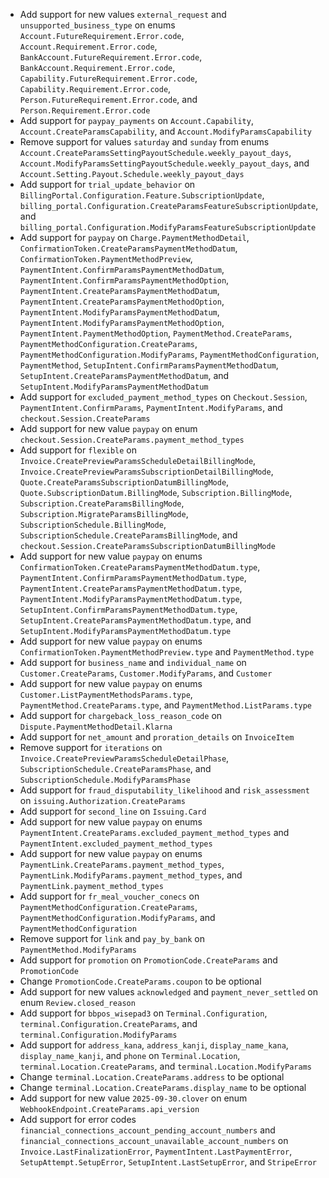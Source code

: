 * Add support for new values `external_request` and `unsupported_business_type` on enums `Account.FutureRequirement.Error.code`, `Account.Requirement.Error.code`, `BankAccount.FutureRequirement.Error.code`, `BankAccount.Requirement.Error.code`, `Capability.FutureRequirement.Error.code`, `Capability.Requirement.Error.code`, `Person.FutureRequirement.Error.code`, and `Person.Requirement.Error.code`
* Add support for `paypay_payments` on `Account.Capability`, `Account.CreateParamsCapability`, and `Account.ModifyParamsCapability`
* Remove support for values `saturday` and `sunday` from enums `Account.CreateParamsSettingPayoutSchedule.weekly_payout_days`, `Account.ModifyParamsSettingPayoutSchedule.weekly_payout_days`, and `Account.Setting.Payout.Schedule.weekly_payout_days`
* Add support for `trial_update_behavior` on `BillingPortal.Configuration.Feature.SubscriptionUpdate`, `billing_portal.Configuration.CreateParamsFeatureSubscriptionUpdate`, and `billing_portal.Configuration.ModifyParamsFeatureSubscriptionUpdate`
* Add support for `paypay` on `Charge.PaymentMethodDetail`, `ConfirmationToken.CreateParamsPaymentMethodDatum`, `ConfirmationToken.PaymentMethodPreview`, `PaymentIntent.ConfirmParamsPaymentMethodDatum`, `PaymentIntent.ConfirmParamsPaymentMethodOption`, `PaymentIntent.CreateParamsPaymentMethodDatum`, `PaymentIntent.CreateParamsPaymentMethodOption`, `PaymentIntent.ModifyParamsPaymentMethodDatum`, `PaymentIntent.ModifyParamsPaymentMethodOption`, `PaymentIntent.PaymentMethodOption`, `PaymentMethod.CreateParams`, `PaymentMethodConfiguration.CreateParams`, `PaymentMethodConfiguration.ModifyParams`, `PaymentMethodConfiguration`, `PaymentMethod`, `SetupIntent.ConfirmParamsPaymentMethodDatum`, `SetupIntent.CreateParamsPaymentMethodDatum`, and `SetupIntent.ModifyParamsPaymentMethodDatum`
* Add support for `excluded_payment_method_types` on `Checkout.Session`, `PaymentIntent.ConfirmParams`, `PaymentIntent.ModifyParams`, and `checkout.Session.CreateParams`
* Add support for new value `paypay` on enum `checkout.Session.CreateParams.payment_method_types`
* Add support for `flexible` on `Invoice.CreatePreviewParamsScheduleDetailBillingMode`, `Invoice.CreatePreviewParamsSubscriptionDetailBillingMode`, `Quote.CreateParamsSubscriptionDatumBillingMode`, `Quote.SubscriptionDatum.BillingMode`, `Subscription.BillingMode`, `Subscription.CreateParamsBillingMode`, `Subscription.MigrateParamsBillingMode`, `SubscriptionSchedule.BillingMode`, `SubscriptionSchedule.CreateParamsBillingMode`, and `checkout.Session.CreateParamsSubscriptionDatumBillingMode`
* Add support for new value `paypay` on enums `ConfirmationToken.CreateParamsPaymentMethodDatum.type`, `PaymentIntent.ConfirmParamsPaymentMethodDatum.type`, `PaymentIntent.CreateParamsPaymentMethodDatum.type`, `PaymentIntent.ModifyParamsPaymentMethodDatum.type`, `SetupIntent.ConfirmParamsPaymentMethodDatum.type`, `SetupIntent.CreateParamsPaymentMethodDatum.type`, and `SetupIntent.ModifyParamsPaymentMethodDatum.type`
* Add support for new value `paypay` on enums `ConfirmationToken.PaymentMethodPreview.type` and `PaymentMethod.type`
* Add support for `business_name` and `individual_name` on `Customer.CreateParams`, `Customer.ModifyParams`, and `Customer`
* Add support for new value `paypay` on enums `Customer.ListPaymentMethodsParams.type`, `PaymentMethod.CreateParams.type`, and `PaymentMethod.ListParams.type`
* Add support for `chargeback_loss_reason_code` on `Dispute.PaymentMethodDetail.Klarna`
* Add support for `net_amount` and `proration_details` on `InvoiceItem`
* Remove support for `iterations` on `Invoice.CreatePreviewParamsScheduleDetailPhase`, `SubscriptionSchedule.CreateParamsPhase`, and `SubscriptionSchedule.ModifyParamsPhase`
* Add support for `fraud_disputability_likelihood` and `risk_assessment` on `issuing.Authorization.CreateParams`
* Add support for `second_line` on `Issuing.Card`
* Add support for new value `paypay` on enums `PaymentIntent.CreateParams.excluded_payment_method_types` and `PaymentIntent.excluded_payment_method_types`
* Add support for new value `paypay` on enums `PaymentLink.CreateParams.payment_method_types`, `PaymentLink.ModifyParams.payment_method_types`, and `PaymentLink.payment_method_types`
* Add support for `fr_meal_voucher_conecs` on `PaymentMethodConfiguration.CreateParams`, `PaymentMethodConfiguration.ModifyParams`, and `PaymentMethodConfiguration`
* Remove support for `link` and `pay_by_bank` on `PaymentMethod.ModifyParams`
* Add support for `promotion` on `PromotionCode.CreateParams` and `PromotionCode`
* Change `PromotionCode.CreateParams.coupon` to be optional
* Add support for new values `acknowledged` and `payment_never_settled` on enum `Review.closed_reason`
* Add support for `bbpos_wisepad3` on `Terminal.Configuration`, `terminal.Configuration.CreateParams`, and `terminal.Configuration.ModifyParams`
* Add support for `address_kana`, `address_kanji`, `display_name_kana`, `display_name_kanji`, and `phone` on `Terminal.Location`, `terminal.Location.CreateParams`, and `terminal.Location.ModifyParams`
* Change `terminal.Location.CreateParams.address` to be optional
* Change `terminal.Location.CreateParams.display_name` to be optional
* Add support for new value `2025-09-30.clover` on enum `WebhookEndpoint.CreateParams.api_version`
* Add support for error codes `financial_connections_account_pending_account_numbers` and `financial_connections_account_unavailable_account_numbers` on `Invoice.LastFinalizationError`, `PaymentIntent.LastPaymentError`, `SetupAttempt.SetupError`, `SetupIntent.LastSetupError`, and `StripeError`